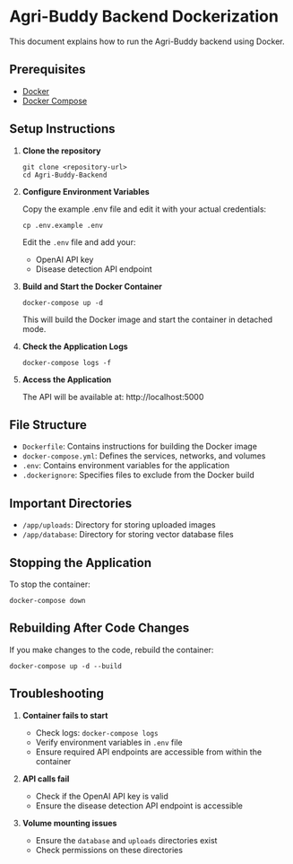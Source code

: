 # Agri-Buddy Backend Dockerization

This document explains how to run the Agri-Buddy backend using Docker.

## Prerequisites

- [Docker](https://docs.docker.com/get-docker/)
- [Docker Compose](https://docs.docker.com/compose/install/)

## Setup Instructions

1. **Clone the repository**
   ```
   git clone <repository-url>
   cd Agri-Buddy-Backend
   ```

2. **Configure Environment Variables**
   
   Copy the example .env file and edit it with your actual credentials:
   ```
   cp .env.example .env
   ```
   
   Edit the `.env` file and add your:
   - OpenAI API key
   - Disease detection API endpoint

3. **Build and Start the Docker Container**
   ```
   docker-compose up -d
   ```
   
   This will build the Docker image and start the container in detached mode.

4. **Check the Application Logs**
   ```
   docker-compose logs -f
   ```

5. **Access the Application**
   
   The API will be available at: http://localhost:5000

## File Structure

- `Dockerfile`: Contains instructions for building the Docker image
- `docker-compose.yml`: Defines the services, networks, and volumes
- `.env`: Contains environment variables for the application
- `.dockerignore`: Specifies files to exclude from the Docker build

## Important Directories

- `/app/uploads`: Directory for storing uploaded images
- `/app/database`: Directory for storing vector database files

## Stopping the Application

To stop the container:
```
docker-compose down
```

## Rebuilding After Code Changes

If you make changes to the code, rebuild the container:
```
docker-compose up -d --build
```

## Troubleshooting

1. **Container fails to start**
   - Check logs: `docker-compose logs`
   - Verify environment variables in `.env` file
   - Ensure required API endpoints are accessible from within the container

2. **API calls fail**
   - Check if the OpenAI API key is valid
   - Ensure the disease detection API endpoint is accessible

3. **Volume mounting issues**
   - Ensure the `database` and `uploads` directories exist
   - Check permissions on these directories
